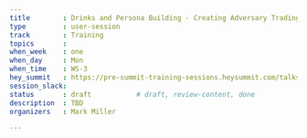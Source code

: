 ```yaml
---
title        : Drinks and Persona Building - Creating Adversary Trading
type         : user-session
track        : Training
topics       : 
when_week    : one
when_day     : Mon
when_time    : WS-3
hey_summit   : https://pre-summit-training-sessions.heysummit.com/talks/social-drinks-and-adversaries/
session_slack:
status       : draft           # draft, review-content, done
description  : TBD
organizers   : Mark Miller

---
```



